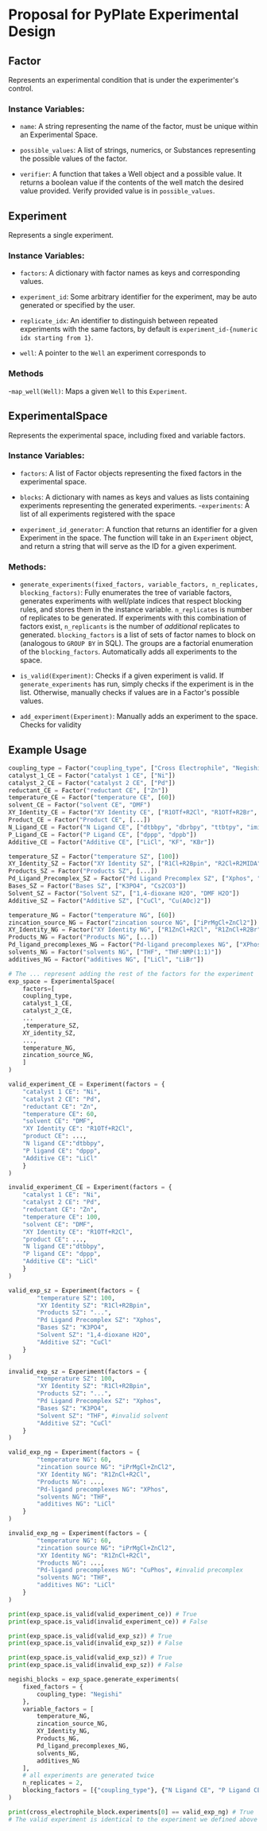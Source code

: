 ﻿
# Proposal for PyPlate Experimental Design

## Factor

Represents an experimental condition that is under the experimenter's control.

### Instance Variables:

- `name`: A string representing the name of the factor, must be unique within an Experimental Space.

- `possible_values`: A list of strings, numerics, or Substances representing the possible values of the factor.

- `verifier`: A function that takes a Well object and a possible value. It returns a boolean value if the contents of the well match the desired value provided. Verify provided value is in `possible_values`.

## Experiment

Represents a single experiment.

### Instance Variables:

- `factors`: A dictionary with factor names as keys and corresponding values.

- `experiment_id`: Some arbitrary identifier for the experiment, may be auto generated or specified by the user.

- `replicate_idx`: An identifier to distinguish between repeated experiments with the same factors, by default is `experiment_id-{numeric idx starting from 1}`. 

- `well`: A pointer to the `Well` an experiment corresponds to

### Methods

-`map_well(Well)`: Maps a given `Well` to this `Experiment`.


## ExperimentalSpace

Represents the experimental space, including fixed and variable factors.  

### Instance Variables:

- `factors`: A list of Factor objects representing the fixed factors in the experimental space.

- `blocks`: A dictionary with names as keys and values as lists containing experiments representing the generated experiments.
-`experiments`: A list of all experiments registered with the space
- `experiment_id_generator`: A function that returns an identifier for a given Experiment in the space. The function will take in an `Experiment` object, and return a string that will serve as the ID for a given experiment.

### Methods:

- `generate_experiments(fixed_factors, variable_factors, n_replicates, blocking_factors)`: Fully enumerates the tree of variable factors, generates experiments with well/plate indices that respect blocking rules, and stores them in the instance variable. `n_replicates` is number of replicates to be generated. If experiments with this combination of factors exist, `n_replicants` is the number of *additional* replicates to generated. `blocking_factors` is a list of sets of factor names to block on (analogous to `GROUP BY` in SQL). The groups are a factorial enumeration of the `blocking_factors`. Automatically adds all experiments to the space.

- `is_valid(Experiment)`: Checks if a given experiment is valid. If `generate_experiments` has run, simply checks if the experiment is in the list. Otherwise, manually checks if values are in a Factor's possible values.

- `add_experiment(Experiment)`: Manually adds an experiment to the space. Checks for validity

  

## Example Usage

```python
coupling_type = Factor("coupling_type", ["Cross Electrophile", "Negishi", "Suzuki"])
catalyst_1_CE = Factor("catalyst 1 CE", ["Ni"])
catalyst_2_CE = Factor("catalyst 2 CE", ["Pd"])
reductant_CE = Factor("reductant CE", ["Zn"])
temperature_CE = Factor("temperature CE", [60])
solvent_CE = Factor("solvent CE", "DMF")
XY_Identity_CE = Factor("XY Identity CE", ["R1OTf+R2Cl", "R1OTf+R2Br", "R1Cl+R2OTf", "R1Br+R2OTf", "R1OTf+R2OTs", "R1OTs+R2OTf"])
Product_CE = Factor("Product CE", [...])
N_Ligand_CE = Factor("N Ligand CE", ["dtbbpy", "dbrbpy", "ttbtpy", "iminophosphorance"])
P_Ligand_CE = Factor("P Ligand CE", ["dppp", "dppb"])
Additive_CE = Factor("Additive CE", ["LiCl", "KF", "KBr"])

temperature_SZ = Factor("temperature SZ", [100])
XY_Identity_SZ = Factor("XY Identity SZ", ["R1Cl+R2Bpin", "R2Cl+R2MIDA", "R1BPin+R2Cl", "R1MIDA+R2Cl"])
Products_SZ = Factor("Products SZ", [...])
Pd_Ligand_Precomplex_SZ = Factor("Pd Ligand Precomplex SZ", ["Xphos", "SPhos", "P(tBu)3", "PCy3", "PPh3"])
Bases_SZ = Factor("Bases SZ", ["K3PO4", "Cs2CO3"])
Solvent_SZ = Factor("Solvent SZ", ["1,4-dioxane H2O", "DMF H2O"])
Additive_SZ = Factor("Additive SZ", ["CuCl", "Cu(AOc)2"])

temperature_NG = Factor("temperature NG", [60])
zincation_source_NG = Factor("zincation source NG", ["iPrMgCl+ZnCl2"])
XY_Identity_NG = Factor("XY Identity NG", ["R1ZnCl+R2Cl", "R1ZnCl+R2Br", "R1Cl+R2ZnCl", "R1BrR2ZnCl"])
Products_NG = Factor("Products NG", [...])
Pd_ligand_precomplexes_NG = Factor("Pd-ligand precomplexes NG", ["XPhos", "SPhos", "P(tBu)3", "RuPhos", "PPh3"])
solvents_NG = Factor("solvents NG", ["THF", "THF:NMP(1:1)"])
additives_NG = Factor("additives NG", ["LiCl", "LiBr"])

# The ... represent adding the rest of the factors for the experiment
exp_space = ExperimentalSpace(
	factors=[
	coupling_type,
	catalyst_1_CE,
	catalyst_2_CE,
	...
	,temperature_SZ,
	XY_identity_SZ,
	...,
	temperature_NG, 
	zincation_source_NG,
    ]
)

valid_experiment_CE = Experiment(factors = {
	"catalyst 1 CE": "Ni",
	"catalyst 2 CE": "Pd",
	"reductant CE": "Zn",
	"temperature CE": 60,
	"solvent CE": "DMF",
	"XY Identity CE": "R1OTf+R2Cl",
	"product CE": ..., 
	"N ligand CE":"dtbbpy",
	"P ligand CE": "dppp",
	"Additive CE": "LiCl"
	}
)

invalid_experiment_CE = Experiment(factors = {
	"catalyst 1 CE": "Ni",
	"catalyst 2 CE": "Pd",
	"reductant CE": "Zn",
	"temperature CE": 100,
	"solvent CE": "DMF",
	"XY Identity CE": "R1OTf+R2Cl",
	"product CE": ..., 
	"N ligand CE":"dtbbpy",
	"P ligand CE": "dppp",
	"Additive CE": "LiCl"
	}
)

valid_exp_sz = Experiment(factors = {
		"temperature SZ": 100, 
		"XY Identity SZ": "R1Cl+R2Bpin",
		"Products SZ": "...",
		"Pd Ligand Precomplex SZ": "Xphos",
		"Bases SZ": "K3PO4",
		"Solvent SZ": "1,4-dioxane H2O",
		"Additive SZ": "CuCl" 
	}
)

invalid_exp_sz = Experiment(factors = {
		"temperature SZ": 100, 
		"XY Identity SZ": "R1Cl+R2Bpin",
		"Products SZ": "...",
		"Pd Ligand Precomplex SZ": "Xphos",
		"Bases SZ": "K3PO4",
		"Solvent SZ": "THF", #invalid solvent
		"Additive SZ": "CuCl" 
	}
)

valid_exp_ng = Experiment(factors = {
		"temperature NG": 60,
		"zincation source NG": "iPrMgCl+ZnCl2",
		"XY Identity NG": "R1ZnCl+R2Cl",
		"Products NG": ...,
		"Pd-ligand precomplexes NG": "XPhos",
		"solvents NG": "THF",
		"additives NG": "LiCl"
	}
)

invalid_exp_ng = Experiment(factors = {
		"temperature NG": 60,
		"zincation source NG": "iPrMgCl+ZnCl2",
		"XY Identity NG": "R1ZnCl+R2Cl",
		"Products NG": ...,
		"Pd-ligand precomplexes NG": "CuPhos", #invalid precomplex
		"solvents NG": "THF",
		"additives NG": "LiCl"
	}
)

print(exp_space.is_valid(valid_experiment_ce)) # True
print(exp_space.is_valid(invalid_experiment_ce)) # False

print(exp_space.is_valid(valid_exp_sz)) # True
print(exp_space.is_valid(invalid_exp_sz)) # False

print(exp_space.is_valid(valid_exp_sz)) # True
print(exp_space.is_valid(invalid_exp_sz)) # False

negishi_blocks = exp_space.generate_experiments(
	fixed_factors = {
		coupling_type: "Negishi"
	},
	variable_factors = [
		temperature_NG,
		zincation_source_NG,
		XY_Identity_NG,
		Products_NG,
		Pd_ligand_precomplexes_NG, 
		solvents_NG,
		additives_NG
	],
	# all experiments are generated twice
	n_replicates = 2,
	blocking_factors = [{"coupling_type"}, {"N Ligand CE", "P Ligand CE"}, {"X Identity", "Y Identity"}]
)

print(cross_electrophile_block.experiments[0] == valid_exp_ng) # True
# The valid experiment is identical to the experiment we defined above
```

